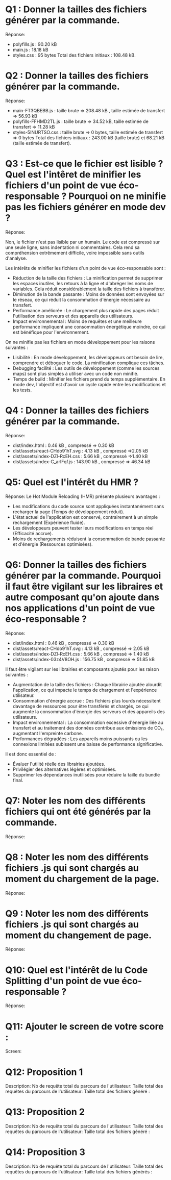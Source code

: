 # Q1 : Donner la tailles des fichiers générer par la commande.
Réponse:
- polyfills.js :	90.20 kB
- main.js :	18.18 kB
- styles.css :	95 bytes
Total des fichiers initiaux : 108.48 kB.

# Q2 : Donner la tailles des fichiers générer par la commande.
Réponse:
- main-FT3QBEBB.js : taille brute =>	208.48 kB , taille estimée de transfert =>	56.93 kB
- polyfills-FFHMD2TL.js	: taille brute => 34.52 kB, taille estimée de transfert =>	11.28 kB
- styles-5INURTSO.css	: taille brute => 0 bytes, taille estimée de transfert =>	0 bytes
Total des fichiers initiaux : 243.00 kB (taille brute) et 68.21 kB (taille estimée de transfert).

# Q3 : Est-ce que le fichier est lisible ? Quel est l'intêret de minifier les fichiers d'un point de vue éco-responsable ? Pourquoi on ne minifie pas les fichiers générer en mode dev ?
Réponse:

Non, le fichier n'est pas lisible par un humain. Le code est compressé sur une seule ligne, sans indentation ni commentaires. Cela rend sa compréhension extrêmement difficile, voire impossible sans outils d'analyse.

Les intérêts de minifier les fichiers d'un point de vue éco-responsable sont : 
   - Réduction de la taille des fichiers : La minification permet de supprimer les espaces inutiles, les retours à la ligne et d'abréger les noms de variables. Cela réduit considérablement la taille des fichiers à transférer.
   - Diminution de la bande passante : Moins de données sont envoyées sur le réseau, ce qui réduit la consommation d'énergie nécessaire au transfert.
   - Performance améliorée : Le chargement plus rapide des pages réduit l'utilisation des serveurs et des appareils des utilisateurs.
   - Impact environnemental : Moins de requêtes et une meilleure performance impliquent une consommation énergétique moindre, ce qui est bénéfique pour l'environnement.

On ne minifie pas les fichiers en mode développement pour les raisons suivantes : 
   - Lisibilité : En mode développement, les développeurs ont besoin de lire, comprendre et déboguer le code. La minification complique ces tâches.
   - Debugging facilité : Les outils de développement (comme les sources maps) sont plus simples à utiliser avec un code non minifié.
   - Temps de build : Minifier les fichiers prend du temps supplémentaire. En mode dev, l'objectif est d'avoir un cycle rapide entre les modifications et les tests.

# Q4 : Donner la tailles des fichiers générer par la commande.
Réponse:
- dist/index.html	: 0.46 kB	, compressé => 0.30 kB
- dist/assets/react-CHdo91hT.svg	: 4.13 kB	, compressé =>2.05 kB
- dist/assets/index-DZl-RcEH.css	: 5.66 kB	, compressé =>1.40 kB
- dist/assets/index-C_arIFqf.js	: 143.90 kB , compressé =>	46.34 kB

# Q5: Quel est l'intérêt du HMR ?
Réponse:
Le Hot Module Reloading (HMR) présente plusieurs avantages :

- Les modifications du code source sont appliquées instantanément sans recharger la page (Temps de développement réduit).
- L'état actuel de l'application est conservé, contrairement à un simple rechargement (Expérience fluide).
- Les développeurs peuvent tester leurs modifications en temps réel (Efficacité accrue).
- Moins de rechargements réduisent la consommation de bande passante et d'énergie (Ressources optimisées).

# Q6: Donner la tailles des fichiers générer par la commande. Pourquoi il faut être vigilant sur les libraires et autre composant qu'on ajoute dans nos applications d'un point de vue éco-responsable ?
Réponse:
- dist/index.html	: 0.46 kB , compressé =>	0.30 kB
- dist/assets/react-CHdo91hT.svg	: 4.13 kB , compressé => 2.05 kB
- dist/assets/index-DZl-RcEH.css	: 5.66 kB , compressé => 1.40 kB
- dist/assets/index-03z4V8OH.js	: 156.75 kB , compressé => 51.85 kB

Il faut être vigilant sur les librairies et composants ajoutés pour les raison suivantes :
- Augmentation de la taille des fichiers : Chaque librairie ajoutée alourdit l'application, ce qui impacte le temps de chargement et l'expérience utilisateur.
- Consommation d'énergie accrue : Des fichiers plus lourds nécessitent davantage de ressources pour être transférés et chargés, ce qui augmente la consommation d'énergie des serveurs et des appareils des utilisateurs.
- Impact environnemental : La consommation excessive d'énergie liée au transfert et au traitement des données contribue aux émissions de CO₂, augmentant l'empreinte carbone.
- Performances dégradées : Les appareils moins puissants ou les connexions limitées subissent une baisse de performance significative.

Il est donc essentiel de :
- Évaluer l'utilité réelle des librairies ajoutées.
- Privilégier des alternatives légères et optimisées.
- Supprimer les dépendances inutilisées pour réduire la taille du bundle final.

# Q7: Noter les nom des différents fichiers qui ont été générés par la commande.
Réponse:

# Q8 : Noter les nom des différents fichiers .js qui sont chargés au moment du chargement de la page.
Réponse:

# Q9 : Noter les nom des différents fichiers .js qui sont chargés au moment du changement de page.
Réponse:


# Q10: Quel est l'intérêt de lu Code Splitting d'un point de vue éco-responsable ?
Réponse:


# Q11: Ajouter le screen de votre score :
Screen:


# Q12:  Proposition 1
Description:
Nb de requête total du parcours de l'utilisateur:
Taille total des requêtes du parcours de l'utilisateur:
Taille total des fichiers généré :

# Q13:  Proposition 2
Description:
Nb de requête total du parcours de l'utilisateur:
Taille total des requêtes du parcours de l'utilisateur:
Taille total des fichiers généré :

# Q14:  Proposition 3
Description:
Nb de requête total du parcours de l'utilisateur:
Taille total des requêtes du parcours de l'utilisateur:
Taille total des fichiers générés :